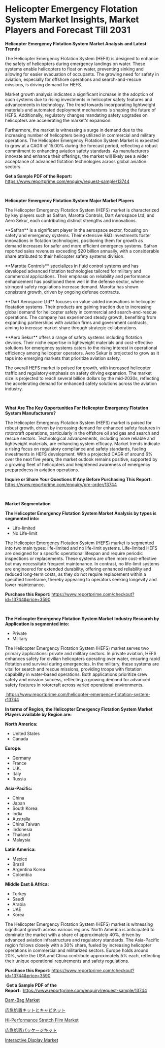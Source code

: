 <p><h1>Helicopter Emergency Flotation System Market Insights, Market Players and Forecast Till 2031</h1></p><p><strong>Helicopter Emergency Flotation System Market Analysis and Latest Trends</strong></p>
<p><p>The Helicopter Emergency Flotation System (HEFS) is designed to enhance the safety of helicopters during emergency landings on water. These systems enable helicopters to float on water, preventing sinking and allowing for easier evacuation of occupants. The growing need for safety in aviation, especially for offshore operations and search-and-rescue missions, is driving demand for HEFS.</p><p>Market growth analysis indicates a significant increase in the adoption of such systems due to rising investments in helicopter safety features and advancements in technology. The trend towards incorporating lightweight materials and automated deployment mechanisms is shaping the future of HEFS. Additionally, regulatory changes mandating safety upgrades on helicopters are accelerating the market's expansion. </p><p>Furthermore, the market is witnessing a surge in demand due to the increasing number of helicopters being utilized in commercial and military operations. The Helicopter Emergency Flotation System Market is expected to grow at a CAGR of 15.00% during the forecast period, reflecting a robust commitment to enhancing aviation safety standards. As manufacturers innovate and enhance their offerings, the market will likely see a wider acceptance of advanced flotation technologies across global aviation sectors.</p></p>
<p><strong>Get a Sample PDF of the Report:&nbsp;</strong> <a href="https://www.reportprime.com/enquiry/request-sample/13744">https://www.reportprime.com/enquiry/request-sample/13744</a></p>
<p>&nbsp;</p>
<p><strong>Helicopter Emergency Flotation System Major Market Players</strong></p>
<p><p>The Helicopter Emergency Flotation System (HEFS) market is characterized by key players such as Safran, Marotta Controls, Dart Aerospace Ltd, and Aero Sekur, each contributing distinct strengths and innovations.</p><p>**Safran** is a significant player in the aerospace sector, focusing on safety and emergency systems. Their extensive R&D investments foster innovations in flotation technologies, positioning them for growth as demand increases for safer and more efficient emergency systems. Safran reported sales revenues exceeding $20 billion annually, with a considerable share attributed to their helicopter safety systems division.</p><p>**Marotta Controls** specializes in fluid control systems and has developed advanced flotation technologies tailored for military and commercial applications. Their emphasis on reliability and performance enhancement has positioned them well in the defense sector, where stringent safety regulations increase demand. Marotta has shown consistent growth, driven by ongoing defense contracts.</p><p>**Dart Aerospace Ltd** focuses on value-added innovations in helicopter floatation systems. Their products are gaining traction due to increasing global demand for helicopter safety in commercial and search-and-rescue operations. The company has experienced steady growth, benefiting from expanding partnerships with aviation firms and government contracts, aiming to increase market share through strategic collaborations.</p><p>**Aero Sekur** offers a range of safety systems including flotation devices. Their niche expertise in lightweight materials and cost-effective solutions for emergency systems caters to the rising interest in operational efficiency among helicopter operators. Aero Sekur is projected to grow as it taps into emerging markets that prioritize aviation safety.</p><p>The overall HEFS market is poised for growth, with increased helicopter traffic and regulatory emphasis on safety driving expansion. The market size is projected to reach several billion dollars by the mid-2030s, reflecting the accelerating demand for enhanced safety solutions across the aviation industry.</p></p>
<p>&nbsp;</p>
<p><strong>What Are The Key Opportunities For Helicopter Emergency Flotation System Manufacturers?</strong></p>
<p><p>The Helicopter Emergency Flotation System (HEFS) market is poised for robust growth, driven by increasing demand for enhanced safety features in rotorcraft operations, particularly in the offshore oil and gas and search and rescue sectors. Technological advancements, including more reliable and lightweight materials, are enhancing system efficacy. Market trends indicate a rising focus on regulatory compliance and safety standards, fueling investments in HEFS development. With a projected CAGR of around 6% over the next five years, the market outlook remains positive, supported by a growing fleet of helicopters and heightened awareness of emergency preparedness in aviation operations.</p></p>
<p><strong>Inquire or Share Your Questions If Any Before Purchasing This Report:</strong> <a href="https://www.reportprime.com/enquiry/pre-order/13744">https://www.reportprime.com/enquiry/pre-order/13744</a></p>
<p>&nbsp;</p>
<p><strong>Market Segmentation</strong></p>
<p><strong>The Helicopter Emergency Flotation System Market Analysis by types is segmented into:</strong></p>
<p><ul><li>Life-limited</li><li>No Life-limit</li></ul></p>
<p><p>The Helicopter Emergency Flotation System (HEFS) market is segmented into two main types: life-limited and no life-limit systems. Life-limited HEFS are designed for a specific operational lifespan and require periodic inspections or replacements. These systems are often more cost-effective but may necessitate frequent maintenance. In contrast, no life-limit systems are engineered for extended durability, offering enhanced reliability and reduced long-term costs, as they do not require replacement within a specified timeframe, thereby appealing to operators seeking longevity and lower maintenance.</p></p>
<p><strong>Purchase this Report:&nbsp;</strong><a href="https://www.reportprime.com/checkout?id=13744&price=3590">https://www.reportprime.com/checkout?id=13744&price=3590</a></p>
<p>&nbsp;</p>
<p><strong>The Helicopter Emergency Flotation System Market Industry Research by Application is segmented into:</strong></p>
<p><ul><li>Private</li><li>Military</li></ul></p>
<p><p>The Helicopter Emergency Flotation System (HEFS) market serves two primary applications: private and military sectors. In private aviation, HEFS enhances safety for civilian helicopters operating over water, ensuring rapid flotation and survival during emergencies. In the military, these systems are vital for search and rescue missions, providing troops with flotation capability in water-based operations. Both applications prioritize crew safety and mission success, reflecting a growing demand for advanced safety features in rotorcraft across varied operational environments.</p></p>
<p><a href="https://www.reportprime.com/helicopter-emergency-flotation-system-r13744">&nbsp;https://www.reportprime.com/helicopter-emergency-flotation-system-r13744</a></p>
<p><strong>In terms of Region, the Helicopter Emergency Flotation System Market Players available by Region are:</strong></p>
<p>
    <p> <strong> North America: </strong>
        <ul>
            <li>United States</li>
            <li>Canada</li>
        </ul>
        </p> 
    <p> <strong> Europe: </strong>
        <ul>
            <li>Germany</li>
            <li>France</li>
            <li>U.K.</li>
            <li>Italy</li>
            <li>Russia</li>
        </ul>
        </p> 
    <p> <strong> Asia-Pacific: </strong>
        <ul>
            <li>China</li>
            <li>Japan</li>
            <li>South Korea</li>
            <li>India</li>
            <li>Australia</li>
            <li>China Taiwan</li>
            <li>Indonesia</li>
            <li>Thailand</li>
            <li>Malaysia</li>
        </ul>
        </p> 
    <p> <strong> Latin America: </strong>
        <ul>
            <li>Mexico</li>
            <li>Brazil</li>
            <li>Argentina Korea</li>
            <li>Colombia</li>
        </ul>
        </p> 
    <p> <strong> Middle East & Africa: </strong>
        <ul>
            <li>Turkey</li>
            <li>Saudi</li>
            <li>Arabia</li>
            <li>UAE</li>
            <li>Korea</li>
        </ul>
    </p>
    </p>
<p><p>The Helicopter Emergency Flotation System (HEFS) market is witnessing significant growth across various regions. North America is anticipated to dominate the market with a share of approximately 40%, driven by advanced aviation infrastructure and regulatory standards. The Asia-Pacific region follows closely with a 30% share, fueled by increasing helicopter operations in commercial and militarized sectors. Europe holds around 20%, while the USA and China contribute approximately 5% each, reflecting their unique operational requirements and safety regulations.</p></p>
<p><strong>Purchase this Report: </strong><a href="https://www.reportprime.com/checkout?id=13744&price=3590">https://www.reportprime.com/checkout?id=13744&price=3590</a></p>
<p>&nbsp;<strong>Get a Sample PDF of the Report:&nbsp;&nbsp;</strong><a href="https://www.reportprime.com/enquiry/request-sample/13744">https://www.reportprime.com/enquiry/request-sample/13744</a></p>
<p><strong></strong></p>
<p><p><a href="https://medium.com/@emily.sutherland4534/the-dam-bag-market-research-report-provides-an-in-depth-and-up-to-date-analysis-of-the-sector-280fefba382d">Dam-Bag Market</a></p><p><a href="https://medium.com/@bulahhamill83/%E3%82%B0%E3%83%AD%E3%83%BC%E3%83%90%E3%83%AB%E5%BF%9C%E6%80%A5%E5%87%A6%E7%BD%AE%E3%82%AD%E3%83%83%E3%83%88%E3%81%8A%E3%82%88%E3%81%B3%E3%82%AD%E3%83%A3%E3%83%93%E3%83%8D%E3%83%83%E3%83%88%E5%B8%82%E5%A0%B4%E3%81%AE%E5%8B%95%E5%90%91-%E4%BA%88%E6%B8%AC-%E5%BD%B1%E9%9F%BF%E5%88%86%E6%9E%90-2024-2031-%E3%81%AE%E3%83%8A%E3%83%93%E3%82%B2%E3%83%BC%E3%82%B7%E3%83%A7%E3%83%B3-133%E3%83%9A%E3%83%BC%E3%82%B8%E3%81%A7%E3%81%AE%E3%82%AB%E3%83%90%E3%83%BC-64b51f51afd2?postPublishedType=initial">応急処置キットとキャビネット</a></p><p><a href="https://medium.com/@emily.sutherland4534/the-hi-performance-stretch-film-market-insights-report-offers-an-in-depth-and-thorough-analysis-ff8d1ef615e1">Hi-Performance Stretch Film Market</a></p><p><a href="https://medium.com/@bulahhamill83/%E5%BF%9C%E6%80%A5%E5%87%A6%E7%BD%AE%E3%82%AD%E3%83%83%E3%83%88%E5%B8%82%E5%A0%B4%E3%81%AE%E5%B0%86%E6%9D%A5%E3%81%AE%E5%8B%95%E5%90%91-%E6%96%B0%E8%88%88%E5%B8%82%E5%A0%B4%E3%81%AE%E3%83%88%E3%83%AC%E3%83%B3%E3%83%89%E3%81%A82031%E5%B9%B4%E3%81%BE%E3%81%A7%E3%81%AE%E4%BA%88%E6%B8%AC-92458490ca27?postPublishedType=initial">応急処置パッケージキット</a></p><p><a href="https://www.linkedin.com/pulse/interactive-display-market-global-regional-analysis-focus-end-sp63c?trackingId=nJCRiv30S12%2FJYDfh%2BzZTg%3D%3D">Interactive Display Market</a></p></p>
